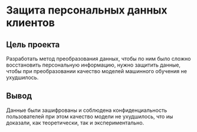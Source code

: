 # Защита персональных данных клиентов

## Цель проекта
 Разработать метод преобразования данных, чтобы по ним было сложно восстановить персональную информацию, нужно защитить данные, чтобы при преобразовании качество моделей машинного обучения не ухудшилось.    

## Вывод
Данные были зашифрованы и соблюдена конфиденциальность пользователей при этом качество модели не ухудшилось, что иы доказали, как теоретически, так и экспериментально.